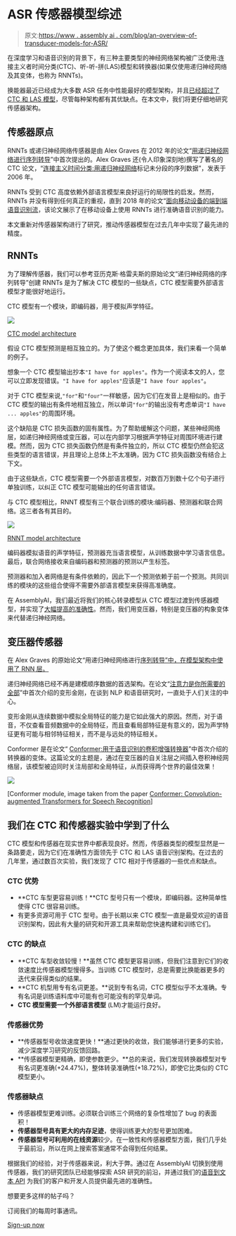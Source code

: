 # ASR 传感器模型综述

> 原文:[https://www . assembly ai . com/blog/an-overview-of-transducer-models-for-ASR/](https://www.assemblyai.com/blog/an-overview-of-transducer-models-for-asr/)

在深度学习和语音识别的背景下，有三种主要类型的神经网络架构被广泛使用:连接主义者时间分类(CTC)、听-听-拼(LAS)模型和转换器(如果仅使用递归神经网络及其变体，也称为 RNNTs)。

换能器最近已经成为大多数 ASR 任务中性能最好的模型架构，并且[已经超过了 CTC 和 LAS 模型](https://paperswithcode.com/task/speech-recognition)，尽管每种架构都有其优缺点。在本文中，我们将更仔细地研究传感器架构。

## 传感器原点

RNNTs 或递归神经网络传感器是由 Alex Graves 在 2012 年的论文“[用递归神经网络进行序列转导](https://arxiv.org/abs/1211.3711)”中首次提出的。Alex Graves 还(令人印象深刻地)撰写了著名的 CTC 论文，“[连接主义时间分类:用递归神经网络](https://www.cs.toronto.edu/~graves/icml_2006.pdf)标记未分段的序列数据”，发表于 2006 年。

RNNTs 受到 CTC 高度依赖外部语言模型来良好运行的局限性的启发。然而，RNNTs 并没有得到任何真正的重视，直到 2018 年的论文“[面向移动设备的端到端语音识别流](https://arxiv.org/pdf/1811.06621.pdf)，该论文展示了在移动设备上使用 RNNTs 进行准确语音识别的能力。

本文重新对传感器架构进行了研究，推动传感器模型在过去几年中实现了最先进的精度。

## RNNTs

为了理解传感器，我们可以参考亚历克斯·格雷夫斯的原始论文“递归神经网络的序列转导”创建 RNNTs 是为了解决 CTC 模型的一些缺点，CTC 模型需要外部语言模型才能很好地运行。

CTC 模型有一个模块，即编码器，用于模拟声学特征。

![](../Images/32235ebf4772d7a8b48f7ec2f6ea602e.png)

[CTC model architecture](https://lorenlugosch.github.io/posts/2020/11/transducer/)

假设 CTC 模型预测是相互独立的。为了使这个概念更加具体，我们来看一个简单的例子。

想象一个 CTC 模型输出抄本`"I have for apples"`。作为一个阅读本文的人，您可以立即发现错误。`"I have for apples"`应该是`"I have four apples"`。

对于 CTC 模型来说,`"for"`和`"four"`一样敏感，因为它们在发音上是相似的。由于 CTC 模型的输出有条件地相互独立，所以单词`"for"`的输出没有考虑单词`"I have ... apples"`的周围环境。

这个缺陷是 CTC 损失函数的固有属性。为了帮助缓解这个问题，某些神经网络层，如递归神经网络或变压器，可以在内部学习根据声学特征对周围环境进行建模。然而，因为 CTC 损失函数仍然是有条件独立的，所以 CTC 模型仍然会犯这些类型的语言错误，并且理论上总体上不太准确，因为 CTC 损失函数没有结合上下文。

由于这些缺点，CTC 模型需要一个外部语言模型，对数百万到数十亿个句子进行单独训练，以纠正 CTC 模型可能输出的任何语言错误。

与 CTC 模型相比，RNNT 模型有三个联合训练的模块:编码器、预测器和联合网络。这三者各有其目的。

![](../Images/0365bf69b4ecf87550ebab9fc8520acf.png)

[RNNT model architecture](https://lorenlugosch.github.io/posts/2020/11/transducer/)

编码器模拟语音的声学特征，预测器充当语言模型，从训练数据中学习语言信息。最后，联合网络接收来自编码器和预测器的预测以产生标签。

预测器和加入者网络是有条件依赖的，因此下一个预测依赖于前一个预测。共同训练的模块的这些组合使得不需要外部语言模型来获得高准确度。

在 AssemblyAI，我们最近将我们的核心转录模型从 CTC 模型过渡到传感器模型，并实现了[大幅提高的准确性](https://www.assemblyai.com/blog/releasing-our-v8-transcription-model-major-accuracy-improvements/)。然而，我们用变压器，特别是变压器的构象变体来代替递归神经网络。

## 变压器传感器

在 Alex Graves 的原始论文“用递归神经网络进行[序列转导”中，在模型架构中使用了 RNN 层。](https://arxiv.org/abs/1211.3711)

递归神经网络已经不再是建模顺序数据的首选架构。在论文“[注意力是你所需要的全部](https://arxiv.org/abs/1706.03762)”中首次介绍的变形金刚，在谈到 NLP 和语音研究时，一直处于人们关注的中心。

变形金刚从连续数据中模拟全局特征的能力是它如此强大的原因。然而，对于语音，不仅查看音频数据中的全局特征，而且查看局部特征是有意义的，因为声学特征更有可能与相邻特征相关，而不是与远处的特征相关。

Conformer 是在论文“ [Conformer:用于语音识别的卷积增强转换器](https://arxiv.org/pdf/2005.08100.pdf)”中首次介绍的转换器的变体。这篇论文的主题是，通过在变压器的自关注层之间插入卷积神经网络层，该模型被迫同时关注局部和全局特征，从而获得两个世界的最佳效果！

![](../Images/7c9db2d5d19f8114549ac9a8f6044ebd.png)

[Conformer module, image taken from the paper [Conformer: Convolution-augmented Transformers for Speech Recognition](https://arxiv.org/pdf/2005.08100.pdf)]

## 我们在 CTC 和传感器实验中学到了什么

CTC 模型和传感器在现实世界中都表现良好。然而，传感器类型的模型显然是一条路要走，因为它们在准确性方面领先于 CTC 和 LAS 语音识别架构。在过去的几年里，通过数百次实验，我们发现了 CTC 相对于传感器的一些优点和缺点。

### CTC 优势

*   **CTC 车型更容易训练！**CTC 型号只有一个模块，即编码器。这种简单性使得 CTC 很容易训练。
*   有更多资源可用于 CTC 型号。由于长期以来 CTC 模型一直是最受欢迎的语音识别架构，因此有大量的研究和开源工具来帮助您快速构建和训练它们。

### CTC 的缺点

*   **CTC 车型收敛较慢！**虽然 CTC 模型更容易训练，但我们注意到它们的收敛速度比传感器模型慢得多。当训练 CTC 模型时，总是需要比换能器更多的迭代来获得类似的结果。
*   **CTC 机型用专有名词更差。**说到专有名词，CTC 模型似乎不太准确。专有名词是训练语料库中可能有也可能没有的罕见单词。
*   **CTC 模型需要一个外部语言模型** (LM)才能运行良好。

### 传感器优势

*   **传感器型号收敛速度更快！**通过更快的收敛，我们能够进行更多的实验，减少深度学习研究的反馈回路。
*   **传感器模型更精确，即使参数更少。**总的来说，我们发现转换器模型对专有名词更准确(+24.47%)，整体转录准确性(+18.72%)，即使它比类似的 CTC 模型更小。

### 传感器缺点

*   传感器模型更难训练。必须联合训练三个网络的复杂性增加了 bug 的表面积！
*   **传感器型号具有更大的内存足迹**，使得训练更大的型号更加困难。
*   **传感器型号可利用的在线资源**较少。在一致性和传感器模型方面，我们几乎处于最前沿，所以在网上搜索答案通常不会得到任何结果。

根据我们的经验，对于传感器来说，利大于弊。通过在 AssemblyAI 切换到使用传感器，我们的研究团队已经能够探索 ASR 研究的前沿，并通过我们的[语音到文本 API](https://www.assemblyai.com/) 为我们的客户和开发人员提供最先进的准确性。

想要更多这样的帖子吗？

订阅我们的每周时事通讯。

[Sign-up now](https://assemblyai.us17.list-manage.com/subscribe?u=cb9db7b18b274c2d402a56c5f&id=2116bf7c68)
